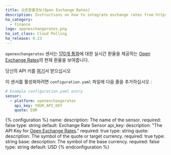 ```yaml
---
title: 오픈환률정보(Open Exchange Rates)
description: Instructions on how to integrate exchange rates from https://openexchangerates.org within Home Assistant.
ha_category:
  - Finance
logo: openexchangerates.png
ha_iot_class: Cloud Polling
ha_release: 0.23
---
```


`openexchangerates` 센서는 [170개 통화](https://openexchangerates.org/currencies)에 대한 실시간 환율을 제공하는 [Open Exchange Rates](https://openexchangerates.org)의 현재 환율을 보여줍니다.

당신의 API 키를 [여기](https://openexchangerates.org/signup)서 받으십시오 

이 센서를 활성화하려면 `configuration.yaml` 파일에 다음 줄을 추가하십시오 :

```yaml
# Example configuration.yaml entry
sensor:
  - platform: openexchangerates
    api_key: YOUR_API_KEY
    quote: EUR
```

{% configuration %}
name:
  description: The name of the sensor.
  required: false
  type: string
  default: Exchange Rate Sensor
api_key:
  description: "The API Key for [Open Exchange Rates](https://openexchangerates.org)."
  required: true
  type: string
quote:
  description: The symbol of the quote or target currency.
  required: true
  type: string
base:
  description: The symbol of the base currency.
  required: false
  type: string
  default: USD
{% endconfiguration %}
